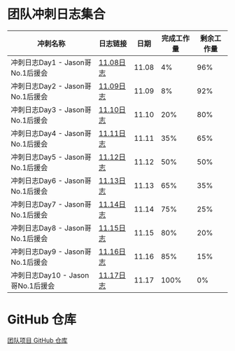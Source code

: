 # 团队冲刺日志集合

| 冲刺名称                              | 日志链接                                | 日期        | 完成工作量 | 剩余工作量 |
| ------------------------------------- | --------------------------------------- | ----------- | ---------- | ---------- |
| 冲刺日志Day1 - Jason哥No.1后援会      | [11.08日志](https://bbs.csdn.net/topics/617544347) | 11.08      | 4%         | 96%        |
| 冲刺日志Day2 - Jason哥No.1后援会      | [11.09日志](https://bbs.csdn.net/topics/617550919) | 11.09      | 8%         | 92%        |
| 冲刺日志Day3 - Jason哥No.1后援会      | [11.10日志](https://bbs.csdn.net/topics/617556571) | 11.10       | 20%        | 80%        |
| 冲刺日志Day4 - Jason哥No.1后援会      | [11.11日志](https://bbs.csdn.net/topics/617561032) | 11.11      | 35%        | 65%        |
| 冲刺日志Day5 - Jason哥No.1后援会      | [11.12日志](https://bbs.csdn.net/topics/617564732) | 11.12      | 50%        | 50%        |
| 冲刺日志Day6 - Jason哥No.1后援会      | [11.13日志](https://bbs.csdn.net/topics/617569517) | 11.13      | 65%        | 35%        |
| 冲刺日志Day7 - Jason哥No.1后援会      | [11.14日志](https://bbs.csdn.net/topics/617581075) | 11.14      | 75%        | 25%        |
| 冲刺日志Day8 - Jason哥No.1后援会      | [11.15日志](https://bbs.csdn.net/topics/617580987) | 11.15      | 80%        | 20%        |
| 冲刺日志Day9 - Jason哥No.1后援会      | [11.16日志](https://bbs.csdn.net/topics/617592808) | 11.16      | 85%        | 15%        |
| 冲刺日志Day10 - Jason哥No.1后援会     | [11.17日志](https://bbs.csdn.net/topics/617593034) | 11.17     | 100%       | 0%         |

# GitHub 仓库
[团队项目 GitHub 仓库](https://github.com/Leen-Ouyang/Plugin)
